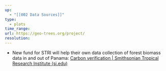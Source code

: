 ```yaml
---
up:
  - "[[002 Data Sources]]"
type:
  - plots
time_range: 
url: https://geo-trees.org/project/
resolution:
---
```


- New fund for STRI will help their own data collection of forest biomass data in and out of Panama: [Carbon verification | Smithsonian Tropical Research Institute (si.edu)](https://stri.si.edu/story/carbon-verification)